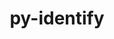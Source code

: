 ---
title: "py-identify"
layout: cache
categories: [package, v0.20.1]
meta: {"versions": ["2.5.5"], "compilers": ["gcc@=11.1.0"], "oss": ["ubuntu20.04"], "platforms": ["linux"], "targets": ["ppc64le", "x86_64_v3"], "stacks": ["data-vis-sdk", "e4s", "e4s-power", "root"], "num_specs": 5, "num_specs_by_stack": {"root": 5, "e4s-power": 2, "data-vis-sdk": 2, "e4s": 1}}
spec_details: [{"hash": "dhywamlwttqd6rhtqrphikijx2y6dvwk", "compiler": "gcc@=11.1.0", "versions": ["2.5.5"], "os": "ubuntu20.04", "platform": "linux", "target": "ppc64le", "variants": ["build_system=python_pip"], "stacks": ["root", "e4s-power"], "size": "-", "tarball": "https://binaries.spack.io/releases/v0.20.1/build_cache/linux-ubuntu20.04-ppc64le/gcc-11.1.0/py-identify-2.5.5/linux-ubuntu20.04-ppc64le-gcc-11.1.0-py-identify-2.5.5-dhywamlwttqd6rhtqrphikijx2y6dvwk.spack"}, {"hash": "yfqsbeuxffia2zfusqaalwshiydiqaxq", "compiler": "gcc@=11.1.0", "versions": ["2.5.5"], "os": "ubuntu20.04", "platform": "linux", "target": "ppc64le", "variants": ["build_system=python_pip"], "stacks": ["root", "e4s-power"], "size": "-", "tarball": "https://binaries.spack.io/releases/v0.20.1/build_cache/linux-ubuntu20.04-ppc64le/gcc-11.1.0/py-identify-2.5.5/linux-ubuntu20.04-ppc64le-gcc-11.1.0-py-identify-2.5.5-yfqsbeuxffia2zfusqaalwshiydiqaxq.spack"}, {"hash": "rb2n53ieliujdephti7vmrduzwdczela", "compiler": "gcc@=11.1.0", "versions": ["2.5.5"], "os": "ubuntu20.04", "platform": "linux", "target": "x86_64_v3", "variants": ["build_system=python_pip"], "stacks": ["root", "data-vis-sdk"], "size": "-", "tarball": "https://binaries.spack.io/releases/v0.20.1/build_cache/linux-ubuntu20.04-x86_64_v3/gcc-11.1.0/py-identify-2.5.5/linux-ubuntu20.04-x86_64_v3-gcc-11.1.0-py-identify-2.5.5-rb2n53ieliujdephti7vmrduzwdczela.spack"}, {"hash": "hxllnzwvztzzjifubeadbs756vv3z22s", "compiler": "gcc@=11.1.0", "versions": ["2.5.5"], "os": "ubuntu20.04", "platform": "linux", "target": "x86_64_v3", "variants": ["build_system=python_pip"], "stacks": ["root", "data-vis-sdk"], "size": "-", "tarball": "https://binaries.spack.io/releases/v0.20.1/build_cache/linux-ubuntu20.04-x86_64_v3/gcc-11.1.0/py-identify-2.5.5/linux-ubuntu20.04-x86_64_v3-gcc-11.1.0-py-identify-2.5.5-hxllnzwvztzzjifubeadbs756vv3z22s.spack"}, {"hash": "wciuk3ttgnvehcjxrg7obde6nmqulbbi", "compiler": "gcc@=11.1.0", "versions": ["2.5.5"], "os": "ubuntu20.04", "platform": "linux", "target": "x86_64_v3", "variants": ["build_system=python_pip"], "stacks": ["e4s", "root"], "size": "-", "tarball": "https://binaries.spack.io/releases/v0.20.1/build_cache/linux-ubuntu20.04-x86_64_v3/gcc-11.1.0/py-identify-2.5.5/linux-ubuntu20.04-x86_64_v3-gcc-11.1.0-py-identify-2.5.5-wciuk3ttgnvehcjxrg7obde6nmqulbbi.spack"}]
---